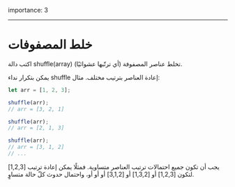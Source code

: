 importance: 3

---

# خلط المصفوفات

اكتب دالة shuffle(array)‎ تخلط عناصر المصفوفة (أي ترتّبها عشوائيًا).

يمكن بتكرار نداء shuffle إعادة العناصر بترتيب مختلف. مثال:

```js
let arr = [1, 2, 3];

shuffle(arr);
// arr = [3, 2, 1]

shuffle(arr);
// arr = [2, 1, 3]

shuffle(arr);
// arr = [3, 1, 2]
// ...
```

يجب أن تكون جميع احتمالات ترتيب العناصر متساوية. فمثلًا يمكن إعادة ترتيب [1,2,3] لتكون [1,2,3] أو [1,3,2] أو [3,1,2] أو أو أو، واحتمال حدوث كلّ حالة متساوٍ.
